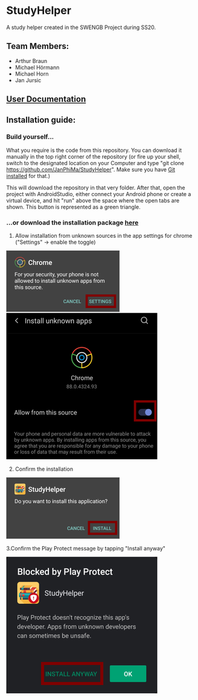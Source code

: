 # StudyHelper
A study helper created in the SWENGB Project during SS20.

## Team Members:
* Arthur Braun
* Michael Hörmann
* Michael Horn
* Jan Jursic

 ## [User Documentation](https://github.com/JanPhiMa/StudyHelper/raw/main/User%20Documentation%20StudyHelper.pdf)
 
  
 ## Installation guide: 
 
 ### Build yourself...
 
 What you require is the code from this repository. You can download it manually in the top right corner of the repository (or fire up your shell,
 switch to the designated location on your Computer and type "git clone https://github.com/JanPhiMa/StudyHelper". Make sure you have [Git installed](https://git-scm.com/book/en/v2/Getting-Started-Installing-Git) for that.) 
 
 This will download the repository in that very folder. After that, open the project with AndroidStudio, either connect your Android phone or create a virtual device, and hit "run" above the space where the open tabs are shown. 
 This button is represented as a green triangle.
 
 ### ...or download the installation package [here](https://github.com/JanPhiMa/StudyHelper/raw/main/StudyHelper.apk)
 
1. Allow installation from unknown sources in the app settings for chrome ("Settings" -> enable the toggle)

![alt-text](https://github.com/JanPhiMa/StudyHelper/blob/main/unknownsources1.png?raw=true)
![alt-text](https://github.com/JanPhiMa/StudyHelper/blob/main/unknownsources2.png?raw=true)

2. Confirm the installation

![alt-text](https://github.com/JanPhiMa/StudyHelper/blob/main/installconfirm.png?raw=true)

3.Confirm the Play Protect message by tapping "Install anyway"

![alt-text](https://github.com/JanPhiMa/StudyHelper/blob/main/playprotect.png?raw=true)
